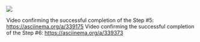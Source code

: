 <a href="https://codeclimate.com/github/codeclimate/codeclimate/maintainability"><img src="https://api.codeclimate.com/v1/badges/a99a88d28ad37a79dbf6/maintainability" /></a>

Video confirming the successful completion of the Step #5: https://asciinema.org/a/339175
Video confirming the successful completion of the Step #6: https://asciinema.org/a/339373
